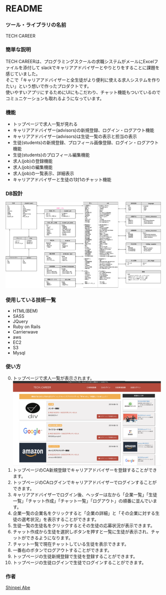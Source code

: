 # README
### ツール・ライブラリの名前
TECH CAREER
### 簡単な説明
TECH CAREERは、プログラミングスクールの求職システムがメールにExcelファイルを添付して
slackでキャリアアドバイザーとやりとりをすることに課題を感じていました。<br>
そこで「キャリアアドバイザーと全生徒がより便利に使える求人システムを作りたい」という想いで作ったプロダクトです。<br>
使いやすいアプリにするためにUIにもこだわり、チャット機能もついているのでコミュニケーションも取れるようになっています。
### 機能
- トップページで求人一覧が見れる
- キャリアアドバイザー(advisors)の新規登録、ログイン・ログアウト機能
- キャリアアドバイザー(advisors)は生徒一覧の表示と担当の表示
- 生徒(students)の新規登録、プロフィール画像登録、ログイン・ログアウト機能
- 生徒(students)のプロフィール編集機能
- 求人(job)の登録機能
- 求人(job)の編集機能
- 求人(job)の一覧表示、詳細表示
- キャリアアドバイザーと生徒の1対1のチャット機能
### DB設計
![DB設計](app/assets/images/tech-careerDB.png)
### 使用している技術一覧
* HTML(BEM)
* SASS
* JQuery
* Ruby on Rails
* Carrierwave
* aws
* EC2
* S3
* Mysql
### 使い方
0. トップページで求人一覧が表示されます。
![トップページ](app/assets/images/t-top.png)
1. トップページのCA新規登録でキャリアアドバイザーを登録することができます。
2. トップページのCAログインでキャリアアドバイザーでログインすることができます。
3. キャリアアドバイザーでログイン後、ヘッダーは左から「企業一覧」「生徒一覧」「チャット作成」「チャット一覧」「ログアウト」の順番に並んでいます。
4. 企業一覧の企業名をクリックすると「企業の詳細」と「その企業に対する生徒の選考状況」を表示することができます。
5. 生徒一覧の生徒名をクリックするとその生徒の応募状況が表示できます。
6. チャット作成から生徒を選択しボタンを押すと一覧に生徒が表示され、チャットができるようになります。
7. チャット一覧で現在チャットしている生徒を表示できます。
8. 一番右のボタンでログアウトすることができます。
9. トップページの生徒新規登録で生徒を登録することができます。
10. トップページの生徒ログインで生徒でログインすることができます。
### 作者
[Shinpei Abe](https://shinpei555.github.io)
